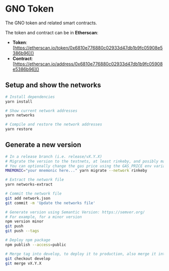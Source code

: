 # GNO Token
The GNO token and related smart contracts.

The token and contract can be in **Etherscan**:
* **Token**: [https://etherscan.io/token/0x6810e776880c02933d47db1b9fc05908e5386b96]()
* **Contract**: [https://etherscan.io/address/0x6810e776880c02933d47db1b9fc05908e5386b96]()

## Setup and show the networks
```bash
# Install dependencies
yarn install

# Show current network addresses
yarn networks

# Compile and restore the network addresses
yarn restore
```

## Generate a new version
```bash
# In a release branch (i.e. release/vX.Y.X)
# Migrate the version to the testnets, at least rinkeby, and posibly mainnet
# You can optionally change the gas price using the GAS_PRICE env variable
MNEMONIC="your mnemonic here..." yarn migrate --network rinkeby

# Extract the network file
yarn networks-extract

# Commit the network file
git add network.json
git commit -m 'Update the networks file'

# Generate version using Semantic Version: https://semver.org/
# For example, for a minor version
npm version minor
git push
git push --tags

# Deploy npm package
npm publish --access=public

# Merge tag into develop, to deploy it to production, also merge it into master
git checkout develop
git merge vX.Y.X
```
